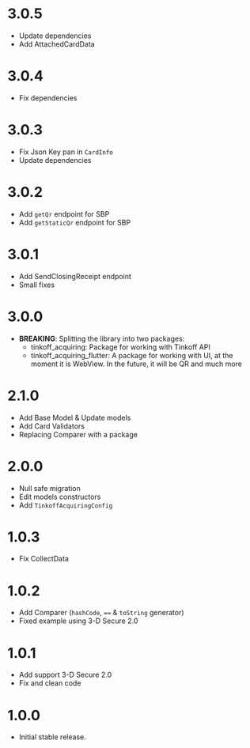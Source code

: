 # 3.0.5

* Update dependencies
* Add AttachedCardData

# 3.0.4

* Fix dependencies

# 3.0.3

* Fix Json Key pan in `CardInfo`
* Update dependencies

# 3.0.2

* Add `getQr` endpoint for SBP
* Add `getStaticQr` endpoint for SBP

# 3.0.1

* Add SendClosingReceipt endpoint
* Small fixes

# 3.0.0

* **BREAKING**: Splitting the library into two packages:
  - tinkoff_acquiring: Package for working with Tinkoff API
  - tinkoff_acquiring_flutter: A package for working with UI, at the moment it is WebView. In the future, it will be QR and much more

# 2.1.0

* Add Base Model & Update models
* Add Card Validators
* Replacing Comparer with a package

# 2.0.0

* Null safe migration
* Edit models constructors
* Add `TinkoffAcquiringConfig`

# 1.0.3

* Fix CollectData

# 1.0.2

* Add Comparer (`hashCode`, `==` & `toString` generator)
* Fixed example using 3-D Secure 2.0

# 1.0.1

* Add support 3-D Secure 2.0
* Fix and clean code

# 1.0.0

* Initial stable release.
